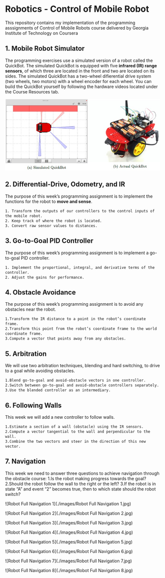 # Robotics - Control of Mobile Robot
This repository contains my implementation of the programming asssignments of Control of Mobile Robots course delivered by Georgia Institute of Technology on Coursera

## 1. Mobile Robot Simulator
The programming exercises use a simulated version of a robot called the QuickBot. The simulated QuickBot is equipped with five **infrared (IR) range sensors**, of which three are located in the front and two are located on its sides. The simulated QuickBot has a two-wheel difierential drive system (two wheels, two motors) with a wheel encoder for each wheel. You can build the QuickBot yourself by following the hardware videos located under the Course Resources tab.

![quickbot](./images/quickbot.jpg)

## 2. Differential-Drive, Odometry, and IR
The purpose of this week’s programming assignment is to implement the functions for the robot to **move and sense**.

    1. Transform the outputs of our controllers to the control inputs of the mobile robot.
    2. Keep track of where the robot is located.
    3. Convert raw sensor values to distances.

## 3. Go-to-Goal PID Controller
The purpose of this week’s programming assignment is to implement a go-to-goal PID controller.

    1. Implement the proportional, integral, and derivative terms of the controller.
    2. Adjust the gains for performance.

## 4. Obstacle Avoidance
The purpose of this week’s programming assignment is to avoid any obstacles near the robot.

    1.Transform the IR distance to a point in the robot’s coordinate frame.
    2.Transform this point from the robot’s coordinate frame to the world coordinate frame.
    3.Compute a vector that points away from any obstacles.
    
## 5. Arbitration
We will use two arbitration techniques, blending and hard switching, to drive to a goal while avoiding obstacles.

    1.Blend go-to-goal and avoid-obstacle vectors in one controller.
    2.Switch between go-to-goal and avoid-obstacle controllers separately.
    3.Use the blended controller as an intermediary.

## 6. Following Walls
This week we will add a new controller to follow walls.

    1.Estimate a section of a wall (obstacle) using the IR sensors.
    2.Compute a vector tangential to the wall and perpendicular to the wall.
    3.Combine the two vectors and steer in the direction of this new vector.
    
## 7. Navigation
This week we need to answer three questions to achieve navigation through the obstacle course:
    1.Is the robot making progress towards the goal?
    2.Should the robot follow the wall to the right or the left?
    3.If the robot is in state “A” and event “2” becomes true, then to which state should the robot switch?

![Robot Full Navigation 1](./images/Robot Full Navigation 1.jpg)

![Robot Full Navigation 2](./images/Robot Full Navigation 2.jpg)

![Robot Full Navigation 3](./images/Robot Full Navigation 3.jpg)

![Robot Full Navigation 4](./images/Robot Full Navigation 4.jpg)

![Robot Full Navigation 5](./images/Robot Full Navigation 5.jpg)

![Robot Full Navigation 6](./images/Robot Full Navigation 6.jpg)

![Robot Full Navigation 7](./images/Robot Full Navigation 7.jpg)

![Robot Full Navigation 8](./images/Robot Full Navigation 8.jpg)


